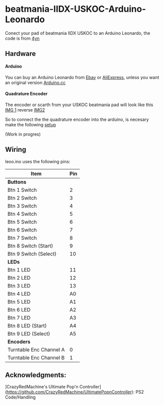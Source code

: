 # beatmania-IIDX-USKOC-Arduino-Leonardo

Conect your pad of beatmania IIDX USKOC to an Arduino Leonardo, the code is from [4yn](https://github.com/4yn/iivx)


## Hardware

#### Arduino
You can buy an Arduino Leonardo from [Ebay](http://www.ebay.com/) or [AliExpress](http://www.aliexpress.com), unless you want an original version [Arduino.cc](https://www.arduino.cc/en/Guide/ArduinoLeonardoMicro)

#### Quadrature Encoder
The encoder or scarth from your USKOC beatmania pad will look like this [IMG 1](http://imgur.com/K6XgcYp) reverse [IMG2](http://imgur.com/lrmyJkw)

So to connect the the quadrature encoder into the arduino, is necesary make the following [setup](https://imgur.com/NbJVJxu)

(Work in progres)

## Wiring

leoo.ino uses the following pins:

| Item                    | Pin |
|-------------------------|-----|
| **Buttons**             |     |
| Btn 1 Switch            |  2  |
| Btn 2 Switch            |  3  |
| Btn 3 Switch            |  4  |
| Btn 4 Switch            |  5  |
| Btn 5 Switch            |  6  |
| Btn 6 Switch            |  7  |
| Btn 7 Switch            |  8  |
| Btn 8 Switch (Start)    |  9  |
| Btn 9 Switch (Select)   | 10  |
| **LEDs**                |     |
| Btn 1 LED               |  11 |
| Btn 2 LED               |  12 |
| Btn 3 LED               |  13 |
| Btn 4 LED               |  A0 |
| Btn 5 LED               |  A1 |
| Btn 6 LED               |  A2 |
| Btn 7 LED               |  A3 |
| Btn 8 LED (Start)       |  A4 |
| Btn 9 LED (Select)      |  A5 |
| **Encoders**            |     |
| Turntable Enc Channel A |  0  |
| Turntable Enc Channel B |  1  |

## Acknowledgments:

]CrazyRedMachine's Ultimate Pop'n Controller](https://github.com/CrazyRedMachine/UltimatePopnController): PS2 Code/Handling
